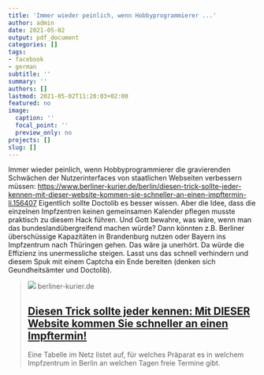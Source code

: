 ```yaml
---
title: 'Immer wieder peinlich, wenn Hobbyprogrammierer ...'
author: admin
date: 2021-05-02
output: pdf_document
categories: []
tags:
- facebook
- german
subtitle: ''
summary: ''
authors: []
lastmod: 2021-05-02T11:20:03+02:00
featured: no
image:
  caption: ''
  focal_point: ''
  preview_only: no
projects: []
slug: []
---
```

Immer wieder peinlich, wenn Hobbyprogrammierer die gravierenden Schwächen der Nutzerinterfaces von staatlichen Webseiten verbessern müssen:
https://www.berliner-kurier.de/berlin/diesen-trick-sollte-jeder-kennen-mit-dieser-website-kommen-sie-schneller-an-einen-impftermin-li.156407
Eigentlich sollte Doctolib es besser wissen. Aber die Idee, dass die einzelnen Impfzentren keinen gemeinsamen Kalender pflegen musste praktisch zu diesem Hack führen. Und Gott bewahre, was wäre, wenn man das bundeslandübergreifend machen würde? Dann könnten z.B. Berliner überschüssige Kapazitäten in Brandenburg nutzen oder Bayern ins Impfzentrum nach Thüringen gehen. Das wäre ja unerhört. Da würde die Effizienz ins unermessliche steigen. Lasst uns das schnell verhindern und diesem Spuk mit einem Captcha ein Ende bereiten (denken sich Geundheitsämter und Doctolib).
> [![](https://berliner-zeitung.imgix.net/2021/5/1/31622d5d-2fdb-43d3-a264-e130be4858be.jpeg?w=1200&h=630&fit=crop&crop=faces)](https://www.berliner-kurier.de/berlin/diesen-trick-sollte-jeder-kennen-mit-dieser-website-kommen-sie-schneller-an-einen-impftermin-li.156407)
> berliner-kurier.de
> ## [Diesen Trick sollte jeder kennen: Mit DIESER Website kommen Sie schneller an einen Impftermin!](https://www.berliner-kurier.de/berlin/diesen-trick-sollte-jeder-kennen-mit-dieser-website-kommen-sie-schneller-an-einen-impftermin-li.156407)
>
>Eine Tabelle im Netz listet auf, für welches Präparat es in welchem Impfzentrum in Berlin an welchen Tagen freie Termine gibt.


